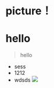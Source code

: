 # picture！
# hello
> hello
+ sess
+ 1212
+ wdsds
![](https://i.bmp.ovh/temp/1809/d758a1c18c91a0e9.jpg)
